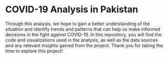 # COVID-19 Analysis in Pakistan
Through this analysis, we hope to gain a better understanding of the situation and identify trends and patterns that can help us make informed decisions in the fight against COVID-19. In this repository, you will find the code and visualizations used in the analysis, as well as the data sources and any relevant insights gained from the project. Thank you for taking the time to explore this project!
